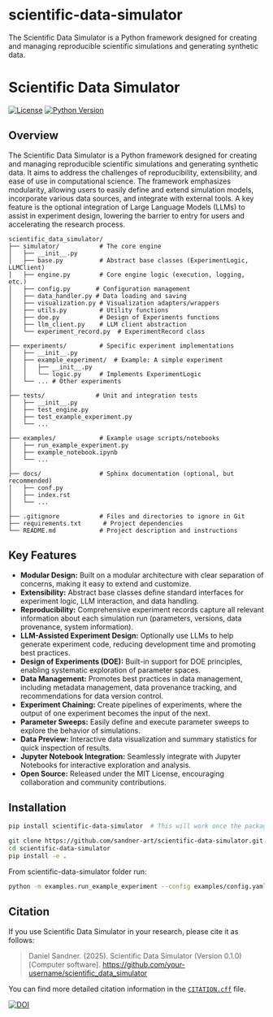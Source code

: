 # scientific-data-simulator
The Scientific Data Simulator is a Python framework designed for creating and managing reproducible scientific simulations and generating synthetic data. 

# Scientific Data Simulator

[![License](https://img.shields.io/badge/License-MIT-blue.svg)](https://opensource.org/licenses/MIT)
[![Python Version](https://img.shields.io/badge/Python-3.8%2B-blue.svg)](https://www.python.org/downloads/)
<!-- Add other badges as needed (e.g., build status, code coverage) -->

## Overview

The Scientific Data Simulator is a Python framework designed for creating and managing reproducible scientific simulations and generating synthetic data.  It aims to address the challenges of reproducibility, extensibility, and ease of use in computational science. The framework emphasizes modularity, allowing users to easily define and extend simulation models, incorporate various data sources, and integrate with external tools. A key feature is the optional integration of Large Language Models (LLMs) to assist in experiment design, lowering the barrier to entry for users and accelerating the research process.

```console
scientific_data_simulator/
├── simulator/           # The core engine
│   ├── __init__.py
│   ├── base.py          # Abstract base classes (ExperimentLogic, LLMClient)
│   ├── engine.py        # Core engine logic (execution, logging, etc.)
│   ├── config.py       # Configuration management
│   ├── data_handler.py # Data loading and saving
│   ├── visualization.py # Visualization adapters/wrappers
│   ├── utils.py         # Utility functions
│   ├── doe.py           # Design of Experiments functions
│   ├── llm_client.py    # LLM client abstraction
│   └── experiment_record.py  # ExperimentRecord class
│
├── experiments/         # Specific experiment implementations
│   ├── __init__.py
│   ├── example_experiment/  # Example: A simple experiment
│   │   ├── __init__.py
│   │   └── logic.py     # Implements ExperimentLogic
│   └── ... # Other experiments
│
├── tests/              # Unit and integration tests
│   ├── __init__.py
│   ├── test_engine.py
│   ├── test_example_experiment.py
│   └── ...
│
├── examples/            # Example usage scripts/notebooks
│   ├── run_example_experiment.py
│   ├── example_notebook.ipynb
│   └── ...
│
├── docs/                # Sphinx documentation (optional, but recommended)
│   ├── conf.py
│   ├── index.rst
│   └── ...
│
├── .gitignore           # Files and directories to ignore in Git
├── requirements.txt      # Project dependencies
└── README.md            # Project description and instructions

```

## Key Features

*   **Modular Design:**  Built on a modular architecture with clear separation of concerns, making it easy to extend and customize.
*   **Extensibility:**  Abstract base classes define standard interfaces for experiment logic, LLM interaction, and data handling.
*   **Reproducibility:** Comprehensive experiment records capture all relevant information about each simulation run (parameters, versions, data provenance, system information).
*   **LLM-Assisted Experiment Design:**  Optionally use LLMs to help generate experiment code, reducing development time and promoting best practices.
*   **Design of Experiments (DOE):**  Built-in support for DOE principles, enabling systematic exploration of parameter spaces.
*   **Data Management:**  Promotes best practices in data management, including metadata management, data provenance tracking, and recommendations for data version control.
*   **Experiment Chaining:**  Create pipelines of experiments, where the output of one experiment becomes the input of the next.
*   **Parameter Sweeps:** Easily define and execute parameter sweeps to explore the behavior of simulations.
*   **Data Preview:**  Interactive data visualization and summary statistics for quick inspection of results.
*   **Jupyter Notebook Integration:**  Seamlessly integrate with Jupyter Notebooks for interactive exploration and analysis.
*   **Open Source:** Released under the MIT License, encouraging collaboration and community contributions.

## Installation

```bash
pip install scientific-data-simulator  # This will work once the package is on PyPI
```
```bash
git clone https://github.com/sandner-art/scientific-data-simulator.git 
cd scientific-data-simulator
pip install -e .
```

From scientific-data-simulator folder run:

```bash
python -m examples.run_example_experiment --config examples/config.yaml
```

## Citation

If you use Scientific Data Simulator in your research, please cite it as follows:

> Daniel Sandner. (2025). Scientific Data Simulator (Version 0.1.0) [Computer software].  https://github.com/your-username/scientific_data_simulator

You can find more detailed citation information in the [`CITATION.cff`](CITATION.cff) file.

[![DOI](https://zenodo.org/badge/DOI/10.5281/zenodo.XXXXXXX.svg)](https://doi.org/10.5281/zenodo.XXXXXXX)  <!-- Add this after you get a DOI -->
